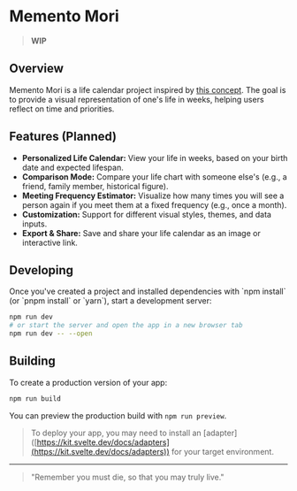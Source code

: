 # Memento Mori

> **WIP**

## Overview

Memento Mori is a life calendar project inspired by [this concept](https://memento-mori-calendar.netlify.app/calendar). The goal is to provide a visual representation of one's life in weeks, helping users reflect on time and priorities.

## Features (Planned)

- **Personalized Life Calendar:** View your life in weeks, based on your birth date and expected lifespan.
- **Comparison Mode:** Compare your life chart with someone else's (e.g., a friend, family member, historical figure).
- **Meeting Frequency Estimator:** Visualize how many times you will see a person again if you meet them at a fixed frequency (e.g., once a month).
- **Customization:** Support for different visual styles, themes, and data inputs.
- **Export & Share:** Save and share your life calendar as an image or interactive link.

## Developing

Once you've created a project and installed dependencies with \`npm install\` (or \`pnpm install\` or \`yarn\`), start a development server:

```bash
npm run dev
# or start the server and open the app in a new browser tab
npm run dev -- --open
```

## Building

To create a production version of your app:

```bash
npm run build
```

You can preview the production build with `npm run preview`.

> To deploy your app, you may need to install an [adapter]\([https://kit.svelte.dev/docs/adapters](https://kit.svelte.dev/docs/adapters)) for your target environment.

---

> "Remember you must die, so that you may truly live."

